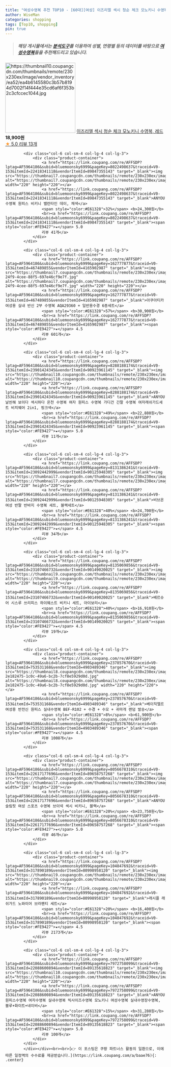 ```yaml
---
title: "여성수영복 추천 TOP10 - [60대][여성] 이즈리엘 섹시 청순 체크 모노키니 수영복, 레드"
author: WiseMan
categories: shopping
tags: [Top10, shopping]
pin: true
---
```


> ##### 해당 게시물에서는 [**분석도구**](https://itemscout.io/)를 이용하여 **성별**, **연령별** 등의 데이터를 바탕으로 [**여성수영복**](https://link.coupang.com/a/baae76)들을 추천해드리고 있습니다.
<div class="container"><div class="row">
            <div class="col-6 col-sm-4 col-lg-4 col-lg-3">
                <div class="product-container">
                    <a href="https://link.coupang.com/re/AFFSDP?lptag=AF5964186&subid=bluemoonsky6999&pageKey=8147881502&traceid=V0-153&itemId=23173237574&vendorItemId=90205964355" target="_blank"><img src="https://thumbnail10.coupangcdn.com/thumbnails/remote/230x230ex/image/vendor_inventory/ea52/ea4b6145580c3b57b8194d7002f14f444e35cd6af6f353b2c3cfccec1044.jpg" alt="https://thumbnail10.coupangcdn.com/thumbnails/remote/230x230ex/image/vendor_inventory/ea52/ea4b6145580c3b57b8194d7002f14f444e35cd6af6f353b2c3cfccec1044.jpg" width="220" height="220"></a>
                    <a href="https://link.coupang.com/re/AFFSDP?lptag=AF5964186&subid=bluemoonsky6999&pageKey=8147881502&traceid=V0-153&itemId=23173237574&vendorItemId=90205964355" target="_blank">이즈리엘 섹시 청순 체크 모노키니 수영복, 레드</a>
                    <span style="color:#E61328"></span> <b>18,900원</b>
                    <br><a href="https://link.coupang.com/re/AFFSDP?lptag=AF5964186&subid=bluemoonsky6999&pageKey=8147881502&traceid=V0-153&itemId=23173237574&vendorItemId=90205964355" target="_blank"><span style="color:#FE9427">★</span> 5.0
                    리뷰 13개</a>
                </div>
            </div>
            
            <div class="col-6 col-sm-4 col-lg-4 col-lg-3">
                <div class="product-container">
                    <a href="https://link.coupang.com/re/AFFSDP?lptag=AF5964186&subid=bluemoonsky6999&pageKey=8022498637&traceid=V0-153&itemId=22418341118&vendorItemId=89847355143" target="_blank"><img src="https://thumbnail7.coupangcdn.com/thumbnails/remote/230x230ex/image/vendor_inventory/1b70/5ffe3ab58edfa62afaa0bbe0a2c72c02ea63ba218e9b6c0bd05a4d7eed15.jpg" alt="https://thumbnail7.coupangcdn.com/thumbnails/remote/230x230ex/image/vendor_inventory/1b70/5ffe3ab58edfa62afaa0bbe0a2c72c02ea63ba218e9b6c0bd05a4d7eed15.jpg" width="220" height="220"></a>
                    <a href="https://link.coupang.com/re/AFFSDP?lptag=AF5964186&subid=bluemoonsky6999&pageKey=8022498637&traceid=V0-153&itemId=22418341118&vendorItemId=89847355143" target="_blank">ANYOU 수영복 원피스 비키니 밸런타인 데이, 채색</a>
                    <span style="color:#E61328">32%</span> <b>24,300원</b>
                    <br><a href="https://link.coupang.com/re/AFFSDP?lptag=AF5964186&subid=bluemoonsky6999&pageKey=8022498637&traceid=V0-153&itemId=22418341118&vendorItemId=89847355143" target="_blank"><span style="color:#FE9427">★</span> 5.0
                    리뷰 41개</a>
                </div>
            </div>
            
            <div class="col-6 col-sm-4 col-lg-4 col-lg-3">
                <div class="product-container">
                    <a href="https://link.coupang.com/re/AFFSDP?lptag=AF5964186&subid=bluemoonsky6999&pageKey=162777877&traceid=V0-153&itemId=467489855&vendorItemId=4165902987" target="_blank"><img src="https://thumbnail7.coupangcdn.com/thumbnails/remote/230x230ex/image/retail/images/2018/11/30/10/8/5121e866-24f9-4cee-88f5-697e46cf9e7f.jpg" alt="https://thumbnail7.coupangcdn.com/thumbnails/remote/230x230ex/image/retail/images/2018/11/30/10/8/5121e866-24f9-4cee-88f5-697e46cf9e7f.jpg" width="220" height="220"></a>
                    <a href="https://link.coupang.com/re/AFFSDP?lptag=AF5964186&subid=bluemoonsky6999&pageKey=162777877&traceid=V0-153&itemId=467489855&vendorItemId=4165902987" target="_blank">아쿠아티카 여성용 실내 반신 2부 수영복 AQA29360 + 일반용수경 6종세트</a>
                    <span style="color:#E61328">57%</span> <b>30,900원</b>
                    <br><a href="https://link.coupang.com/re/AFFSDP?lptag=AF5964186&subid=bluemoonsky6999&pageKey=162777877&traceid=V0-153&itemId=467489855&vendorItemId=4165902987" target="_blank"><span style="color:#FE9427">★</span> 4.5
                    리뷰 601개</a>
                </div>
            </div>
            
            <div class="col-6 col-sm-4 col-lg-4 col-lg-3">
                <div class="product-container">
                    <a href="https://link.coupang.com/re/AFFSDP?lptag=AF5964186&subid=bluemoonsky6999&pageKey=8288188174&traceid=V0-153&itemId=23901424345&vendorItemId=90923961145" target="_blank"><img src="https://thumbnail10.coupangcdn.com/thumbnails/remote/230x230ex/image/vendor_inventory/a3ef/f5f9ffe462790f0aabaee45bf6a1c1da446d585a76b93c222d55eb1aa61e.jpg" alt="https://thumbnail10.coupangcdn.com/thumbnails/remote/230x230ex/image/vendor_inventory/a3ef/f5f9ffe462790f0aabaee45bf6a1c1da446d585a76b93c222d55eb1aa61e.jpg" width="220" height="220"></a>
                    <a href="https://link.coupang.com/re/AFFSDP?lptag=AF5964186&subid=bluemoonsky6999&pageKey=8288188174&traceid=V0-153&itemId=23901424345&vendorItemId=90923961145" target="_blank">ANYOU 날씬해 보이다 섹시하다 온천 수영복 여자 원피스 수영복 가디건 긴팔 수영복 여자래쉬가드세트 비치웨어 2in1, 핑크색</a>
                    <span style="color:#E61328">49%</span> <b>22,880원</b>
                    <br><a href="https://link.coupang.com/re/AFFSDP?lptag=AF5964186&subid=bluemoonsky6999&pageKey=8288188174&traceid=V0-153&itemId=23901424345&vendorItemId=90923961145" target="_blank"><span style="color:#FE9427">★</span> 5.0
                    리뷰 11개</a>
                </div>
            </div>
            
            <div class="col-6 col-sm-4 col-lg-4 col-lg-3">
                <div class="product-container">
                    <a href="https://link.coupang.com/re/AFFSDP?lptag=AF5964186&subid=bluemoonsky6999&pageKey=8131386241&traceid=V0-153&itemId=23092442999&vendorItemId=90125948305" target="_blank"><img src="https://thumbnail7.coupangcdn.com/thumbnails/remote/230x230ex/image/vendor_inventory/cb4e/487a80922720e928493bba7a4ad82f50441c3451e78761790b1074249565.png" alt="https://thumbnail7.coupangcdn.com/thumbnails/remote/230x230ex/image/vendor_inventory/cb4e/487a80922720e928493bba7a4ad82f50441c3451e78761790b1074249565.png" width="220" height="220"></a>
                    <a href="https://link.coupang.com/re/AFFSDP?lptag=AF5964186&subid=bluemoonsky6999&pageKey=8131386241&traceid=V0-153&itemId=23092442999&vendorItemId=90125948305" target="_blank">비브온 여성 반팔 반바지 수영복 세트, 블랙세트</a>
                    <span style="color:#E61328">40%</span> <b>24,700원</b>
                    <br><a href="https://link.coupang.com/re/AFFSDP?lptag=AF5964186&subid=bluemoonsky6999&pageKey=8131386241&traceid=V0-153&itemId=23092442999&vendorItemId=90125948305" target="_blank"><span style="color:#FE9427">★</span> 4.5
                    리뷰 34개</a>
                </div>
            </div>
            
            <div class="col-6 col-sm-4 col-lg-4 col-lg-3">
                <div class="product-container">
                    <a href="https://link.coupang.com/re/AFFSDP?lptag=AF5964186&subid=bluemoonsky6999&pageKey=8135069856&traceid=V0-153&itemId=23107466732&vendorItemId=90149020025" target="_blank"><img src="https://thumbnail9.coupangcdn.com/thumbnails/remote/230x230ex/image/vendor_inventory/0a3a/e8d04f6ee2ab804b11a623fe68e2940e7c64ca6102d7e5c7c28ffe5d93d9.jpg" alt="https://thumbnail9.coupangcdn.com/thumbnails/remote/230x230ex/image/vendor_inventory/0a3a/e8d04f6ee2ab804b11a623fe68e2940e7c64ca6102d7e5c7c28ffe5d93d9.jpg" width="220" height="220"></a>
                    <a href="https://link.coupang.com/re/AFFSDP?lptag=AF5964186&subid=bluemoonsky6999&pageKey=8135069856&traceid=V0-153&itemId=23107466732&vendorItemId=90149020025" target="_blank">베르슈어 시스루 쓰리피스 하이웨스트 비키니 세트, 아이보리</a>
                    <span style="color:#E61328">40%</span> <b>16,910원</b>
                    <br><a href="https://link.coupang.com/re/AFFSDP?lptag=AF5964186&subid=bluemoonsky6999&pageKey=8135069856&traceid=V0-153&itemId=23107466732&vendorItemId=90149020025" target="_blank"><span style="color:#FE9427">★</span> 4.5
                    리뷰 19개</a>
                </div>
            </div>
            
            <div class="col-6 col-sm-4 col-lg-4 col-lg-3">
                <div class="product-container">
                    <a href="https://link.coupang.com/re/AFFSDP?lptag=AF5964186&subid=bluemoonsky6999&pageKey=237857670&traceid=V0-153&itemId=753531168&vendorItemId=4903489346" target="_blank"><img src="https://thumbnail8.coupangcdn.com/thumbnails/remote/230x230ex/image/retail/images/6365295620676813-2e182475-1c0c-49a6-bc2b-7cf8e5929d0d.jpg" alt="https://thumbnail8.coupangcdn.com/thumbnails/remote/230x230ex/image/retail/images/6365295620676813-2e182475-1c0c-49a6-bc2b-7cf8e5929d0d.jpg" width="220" height="220"></a>
                    <a href="https://link.coupang.com/re/AFFSDP?lptag=AF5964186&subid=bluemoonsky6999&pageKey=237857670&traceid=V0-153&itemId=753531168&vendorItemId=4903489346" target="_blank">베이직엘르 여성용 반전신 원피스 실내수영복 BEF-R102 + 수경 + 수모 + 귀마개 랜덤 발송</a>
                    <span style="color:#E61328">8%</span> <b>61,900원</b>
                    <br><a href="https://link.coupang.com/re/AFFSDP?lptag=AF5964186&subid=bluemoonsky6999&pageKey=237857670&traceid=V0-153&itemId=753531168&vendorItemId=4903489346" target="_blank"><span style="color:#FE9427">★</span> 4.5
                    리뷰 1008개</a>
                </div>
            </div>
            
            <div class="col-6 col-sm-4 col-lg-4 col-lg-3">
                <div class="product-container">
                    <a href="https://link.coupang.com/re/AFFSDP?lptag=AF5964186&subid=bluemoonsky6999&pageKey=8056678310&traceid=V0-153&itemId=22617177696&vendorItemId=89658757268" target="_blank"><img src="https://thumbnail7.coupangcdn.com/thumbnails/remote/230x230ex/image/vendor_inventory/4202/369b49a0aeb658655f555b71ed8a0721aff2ba9bef8229c237feb36f3369.jpg" alt="https://thumbnail7.coupangcdn.com/thumbnails/remote/230x230ex/image/vendor_inventory/4202/369b49a0aeb658655f555b71ed8a0721aff2ba9bef8229c237feb36f3369.jpg" width="220" height="220"></a>
                    <a href="https://link.coupang.com/re/AFFSDP?lptag=AF5964186&subid=bluemoonsky6999&pageKey=8056678310&traceid=V0-153&itemId=22617177696&vendorItemId=89658757268" target="_blank">ANYOU 슬림핏 여성 스포츠 수영복 브이넥 섹시 비키니, 블랙</a>
                    <span style="color:#E61328">20%</span> <b>23,750원</b>
                    <br><a href="https://link.coupang.com/re/AFFSDP?lptag=AF5964186&subid=bluemoonsky6999&pageKey=8056678310&traceid=V0-153&itemId=22617177696&vendorItemId=89658757268" target="_blank"><span style="color:#FE9427">★</span> 5.0
                    리뷰 46개</a>
                </div>
            </div>
            
            <div class="col-6 col-sm-4 col-lg-4 col-lg-3">
                <div class="product-container">
                    <a href="https://link.coupang.com/re/AFFSDP?lptag=AF5964186&subid=bluemoonsky6999&pageKey=104847692&traceid=V0-153&itemId=317890189&vendorItemId=80998958120" target="_blank"><img src="https://thumbnail9.coupangcdn.com/thumbnails/remote/230x230ex/image/vendor_inventory/591c/8cbd7181afa0186c5b74b175a91456cbdc692726031f51461aa99a6bb71a.jpg" alt="https://thumbnail9.coupangcdn.com/thumbnails/remote/230x230ex/image/vendor_inventory/591c/8cbd7181afa0186c5b74b175a91456cbdc692726031f51461aa99a6bb71a.jpg" width="220" height="220"></a>
                    <a href="https://link.coupang.com/re/AFFSDP?lptag=AF5964186&subid=bluemoonsky6999&pageKey=104847692&traceid=V0-153&itemId=317890189&vendorItemId=80998958120" target="_blank">래시플 래쉬가드 노와이어 브라팬티 세트</a>
                    <span style="color:#E61328">20%</span> <b>16,400원</b>
                    <br><a href="https://link.coupang.com/re/AFFSDP?lptag=AF5964186&subid=bluemoonsky6999&pageKey=104847692&traceid=V0-153&itemId=317890189&vendorItemId=80998958120" target="_blank"><span style="color:#FE9427">★</span> 4.5
                    리뷰 2173개</a>
                </div>
            </div>
            
            <div class="col-6 col-sm-4 col-lg-4 col-lg-3">
                <div class="product-container">
                    <a href="https://link.coupang.com/re/AFFSDP?lptag=AF5964186&subid=bluemoonsky6999&pageKey=7972758099&traceid=V0-153&itemId=22088600894&vendorItemId=89135618823" target="_blank"><img src="https://thumbnail10.coupangcdn.com/thumbnails/remote/230x230ex/image/vendor_inventory/def6/07fbe1429f2b8d097ffea5e3aba90dab752305984c59a33162dab5c4a088.jpg" alt="https://thumbnail10.coupangcdn.com/thumbnails/remote/230x230ex/image/vendor_inventory/def6/07fbe1429f2b8d097ffea5e3aba90dab752305984c59a33162dab5c4a088.jpg" width="220" height="220"></a>
                    <a href="https://link.coupang.com/re/AFFSDP?lptag=AF5964186&subid=bluemoonsky6999&pageKey=7972758099&traceid=V0-153&itemId=22088600894&vendorItemId=89135618823" target="_blank">ANYOU 원피스수영복 여자수영복 실내수영복 빅사이즈수영복 모노키니 여성수영복 실내수영장수영복, 블루+화이트+네이비</a>
                    <span style="color:#E61328">15%</span> <b>31,280원</b>
                    <br><a href="https://link.coupang.com/re/AFFSDP?lptag=AF5964186&subid=bluemoonsky6999&pageKey=7972758099&traceid=V0-153&itemId=22088600894&vendorItemId=89135618823" target="_blank"><span style="color:#FE9427">★</span> 5.0
                    리뷰 100개</a>
                </div>
            </div>
            </div></div><br><br>[👉 이 포스팅은 쿠팡 파트너스 활동의 일환으로, 이에 따른 일정액의 수수료를 제공받습니다.](https://link.coupang.com/a/baae76){: .center}